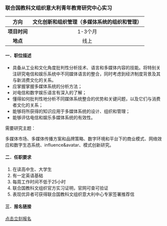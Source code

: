 ### 联合国教科文组织意大利青年教育研究中心实习


|  **方向**  | 文化创新和组织管理（多媒体系统的组织和管理）|
|:--------:|:-------------------:|
| **项目时间** |        1-3个月        |
|  **地点**  |         线上          |


#### 一．职位描述

- 具备从工业和文化角度批判性分析技术、语言和多媒体内容的技能。将特别关注研究电信和娱乐系统中不同媒体语言的整合，同时考虑到经济制度背景及其与新消费文化的关系。
- 应掌握掌握多媒体系统的分析方法；
- 对电信和数字娱乐语言有深入的了解；
- 懂得如何批判性地分析不同媒体系统整合的优势和关键问题，以及它们与消费者文化的关系；
- 能够将所获得的知识应用于多媒体系统的设计、组织和管理；
- 能够评估电信和娱乐多媒体系统的有效性。

需要研究主题：

多媒体市场、多媒体传播方案和品牌策略、数字环境和平台下的商业模式、网络效应和数字生态系统、influence&avatar、模式创新研究。

#### 二．任职要求

1. 在读高中生、大学生
2. 有一定英语基础
3. 每周工作时间不低于25小时
4. 联合国教科文组织官方实习证明，官网可查可验证
5. 表现优异者可获得联合国教科文组织意大利中心专家签署推荐信


#### 三．报名链接
[点击立刻报名](https://ezygcyygfb.feishu.cn/share/base/form/shrcnyoWDn0NwQnTyfwrxo3XOnh)
